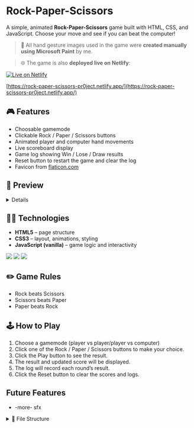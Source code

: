 # Rock-Paper-Scissors

A simple, animated **Rock-Paper-Scissors** game built with HTML, CSS, and JavaScript. Choose your move and see if you can beat the computer!

> 🎨 All hand gesture images used in the game were **created manually using Microsoft Paint** by me.

> 🌐 The game is also **deployed live on Netlify**:  

[![Live on Netlify](https://img.shields.io/badge/Live_on-Netlify-brightgreen?style=for-the-badge&logo=netlify&logoColor=white)](https://rock-paper-scissors-pr0ject.netlify.app/)

[https://rock-paper-scissors-pr0ject.netlify.app/](https://rock-paper-scissors-pr0ject.netlify.app/)

## 🎮 Features

- Choosable gamemode
- Clickable Rock / Paper / Scissors buttons
- Animated player and computer hand movements
- Live scoreboard display
- Game log showing Win / Lose / Draw results
- Reset button to restart the game and clear the log
- Favicon from [flaticon.com](https://www.flaticon.com/free-icon/rock_6587391?term=rock+paper+scissors&page=1&position=33&origin=tag&related_id=6587391)

## 📸 Preview

<details>
  <summary>Details</summary>
  
  <img width="1531" height="831" alt="image" src="https://github.com/user-attachments/assets/125ff45c-2e96-4345-8c16-48dd7d6246ab" />
</details>

## 🧑‍💻 Technologies

- **HTML5** – page structure
- **CSS3** – layout, animations, styling
- **JavaScript (vanilla)** – game logic and interactivity

<p>
  <img src="https://img.shields.io/badge/-HTML5-E34F26?style=for-the-badge&logo=html5&logoColor=ffffff" />
  <img src="https://img.shields.io/badge/-CSS3-1572B6?style=for-the-badge&logo=css3&logoColor=ffffff" />
  <img src="https://img.shields.io/badge/-JavaScript-F7DF1E?style=for-the-badge&logo=javascript&logoColor=000" />
</p>

## ✏️ Game Rules

- Rock beats Scissors
- Scissors beats Paper
- Paper beats Rock

## 🕹️ How to Play

1. Choose a gamemode (player vs player/player vs computer)
2. Click one of the Rock / Paper / Scissors buttons to make your choice.
3. Click the Play button to see the result.
4. The result and updated score will be displayed.
5. The log will record each round’s result.
6. Click the Reset button to clear the scores and logs.

## Future Features

- -more- sfx

<details> 
  <summary>📂 File Structure</summary>
  
```bash
.
└── Rock-Paper-Scissors/
    ├── index.html
    ├── css/
    │   ├── compstyle.css
    │   ├── indexstyle.css
    │   └── multistyle.css
    ├── html/
    │   ├── comp.html
    │   └── multi.html
    ├── js/
    │   ├── compsrc.js
    │   ├── indexsrc.js
    │   └── multisrc.js
    └── img/
        ├── cursor/
        │   ├── pixel.cur
        │   └── pixel_link.cur
        ├── icons/
        │   ├── favicon.png
        │   ├── exit.png
        │   └── check.png
        ├── playervsx/
        │   ├── pvsc.png
        │   ├── pvsp.png
        │   └── no-bg-2/
        │       ├── pvsc-no-bg-2.png
        │       └── pvsp-no-bg-2.png        
        ├── rock/
        │   ├── rock-left.png
        │   ├── rock-right.png
        │   ├── rock.png
        │   ├── no-bg/
        │   │   ├── rock-left-no-bg.png
        │   │   ├── rock-right-no-bg.png
        │   │   └── rock-no-bg.png
        │   └── no-bg-2/
        │       ├── rock-left-no-bg-2.png
        │       ├── rock-right-no-bg-2.png
        │       └── rock-no-bg-2.png
        ├── paper/
        │   ├── paper-left.png
        │   ├── paper-right.png
        │   ├── paper.png
        │   ├── no-bg/
        │   │   ├── paper-left-no-bg.png
        │   │   ├── paper-right-no-bg.png
        │   │   └── paper-no-bg.png
        │   └── no-bg-2/
        │       ├── paper-left-no-bg-2.png
        │       ├── paper-right-no-bg-2.png
        │       └── paper-no-bg-2.png
        └── scissors/
            ├── scissors-left.png
            ├── scissors-right.png
            ├── scissors.png
            ├── no-bg/
            │   ├── scissors-left-no-bg.png
            │   ├── scissors-right-no-bg.png
            │   └── scissors-no-bg.png
            └── no-bg-2/
                ├── scissors-left-no-bg-2.png
                ├── scissors-right-no-bg-2.png
                └── scissors-no-bg-2.png
  ```
</details>
